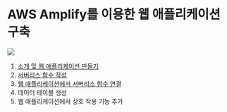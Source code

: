 # AWS Amplify를 이용한 웹 애플리케이션 구축

![](https://dbcore-assets-public.s3.ap-northeast-2.amazonaws.com/tutorials/cloud-based-web-application-development/chapter01/images/Screen%20Shot%202021-01-16%20at%2012.38.35%20AM.png)


1. [소개 및 웹 애플리케이션 만들기](./step01/)
2. [서버리스 함수 작성](./step02/)
3. [웹 애플리케이션에서 서버리스 함수 연결](./step03/)
4. 데이터 테이블 생성
5. 웹 애플리케이션에서 상호 작용 기능 추가

